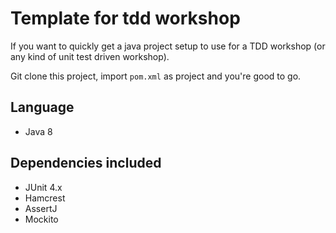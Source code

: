 # Template for tdd workshop

If you want to quickly get a java project setup to use for a TDD workshop (or any kind of unit test driven workshop). 

Git clone this project, import `pom.xml` as project and you're good to go.

## Language

- Java 8

## Dependencies included

- JUnit 4.x
- Hamcrest
- AssertJ
- Mockito

